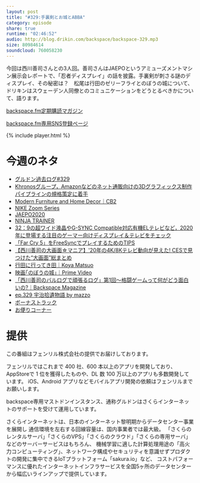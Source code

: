 ```yaml
---
layout: post
title: "#329:手裏剣とお城とABBA"
category: episode
share: true
runtime: "02:46:52"
audio: http://blog.drikin.com/backspace/backspace-329.mp3
size: 80984614
soundcloud: 760058230
---
```


今回は西川善司さんとの3人回。善司さんはJAEPOというアミューズメントマシン展示会レポートで、「忍者ディスプレイ」の話を披露。手裏剣が刺さる謎のディスプレイ、その秘密は？　松尾は行田のゼリーフライとのぼうの城について、ドリキンはスウェーデン人同僚とのコミュニケーションをどうとるべきかについて、語ります。

[backspace.fm定期購読マガジン](https://note.mu/drikin/m/m55ec296b7655)

[backspace.fm専用SNS登録ページ](https://mstdn.guru/invite/3WVHpSMr)

{% include player.html %}

# 今週のネタ
* [グルドン過去ログ#329](https://rbtnn.github.io/mstdn-picker/?instance=mstdn.guru&since_id=103626873025370475&max_id=103627812748973036)
* [Khronosグループ，Amazonなどのネット通販向けの3Dグラフィックス制作パイプラインの規格策定に着手](https://jp.gamesindustry.biz/article/1908/19080502/)
* [Modern Furniture and Home Decor｜CB2](https://www.cb2.com/)
* [NIKE Zoom Series](https://www.nike.com/jp/w/zoom-series-170vv)
* [JAEPO2020](https://www.youtube.com/watch?v=UNWRPrMCeF0&feature=youtu.be)
* [NINJA TRAINER](https://www.ninja-trainer.com/jp/)
* [32：9の超ワイド液晶やG-SYNC Compatible対応有機ELテレビなど，2020年に登場する注目のゲーマー向けディスプレイ＆テレビをチェック](https://www.4gamer.net/games/450/G045087/20200124065/)
* [「Far Cry 5」をFreeSyncでプレイするためのTIPS](https://www.4gamer.net/games/295/G029549/20180510121/)
* [【西川善司の大画面☆マニア】'20年の4K/8Kテレビ動向が見えた! CESで見つけた“大画面”総まとめ](https://av.watch.impress.co.jp/docs/series/dg/1233818.html)
* [行田に行ってき田｜Koya Matsuo](https://note.com/mazzo/n/n9264484f38be)
* [映画｢のぼうの城｣｜Prime Video](https://www.amazon.co.jp/dp/B00FIXBD32)
* [「西川善司のバルログで頑張るログ」第1回～格闘ゲームって何がどう面白いの?｜Backspace Magazine](https://note.com/backspacefm/n/nc756dfa4fcb5)
* [ep.329 宇治拾遺物語 by mazzo](https://note.com/mazzo/n/nef291e53141b)
* [ボーナストラック](https://note.com/backspacefm/n/n765d6ce2833e)
* [お便りコーナー](https://forms.gle/xrQkbsqxp8Ge7tN17)

# 提供

この番組はフェンリル株式会社の提供でお届けしております。

フェンリルではこれまで 400 社、600 本以上のアプリを開発しており、AppStoreで 1 位を獲得したものや、DL 数 100 万以上のアプリも多数開発しています。
iOS、Android アプリなどモバイルアプリ開発の依頼はフェンリルまでお願いします。

backspace専用マストドンインスタンス、通称グルドンはさくらインターネットのサポートを受けて運用しています。

さくらインターネットは、日本のインターネット黎明期からデータセンター事業を展開し
通信環境を左右する回線容量は、国内事業者では最大級。
「さくらのレンタルサーバ」「さくらのVPS」「さくらのクラウド」「さくらの専用サーバ」などのサーバーサービスはもちろん、
機械学習に適した計算処理用途の「高火力コンピューティング」、ネットワーク構成やセキュリティを意識せずプロダクトの開発に集中できるIoTプラットフォーム「sakura.io」など、
コストパフォーマンスに優れたインターネットインフラサービスを全国5ヶ所のデータセンターから幅広いラインアップで提供しています。

